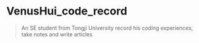 # VenusHui_code_record

> An SE student from Tongji University record his coding experiences, take notes and write articles
